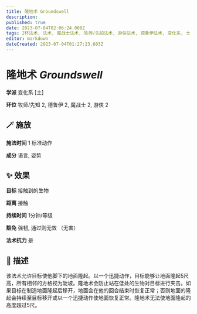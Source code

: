 ```yaml
---
title: 隆地术 Groundswell
description: 
published: true
date: 2023-07-04T02:06:24.008Z
tags: 2环法术, 法术, 魔战士法术, 牧师/先知法术, 游侠法术, 德鲁伊法术, 变化系, 土
editor: markdown
dateCreated: 2023-07-04T01:27:23.603Z
---
```


# **隆地术** *Groundswell*

**学派** 变化系 \[土\] 

**环位** 牧师/先知 2, 德鲁伊 2, 魔战士 2, 游侠 2

## 🪄 施放

**施法时间** 1 标准动作

**成分** 语言, 姿势

## ✨ 效果 

**目标** 接触到的生物 

**距离** 接触  

**持续时间** 1分钟/等级 

**豁免** 强韧, 通过则无效 （无害）

**法术抗力** 是

## 📖 描述

该法术允许目标使他脚下的地面隆起。以一个迅捷动作，目标能够让地面隆起5尺高，所有相邻的方格视为陡坡。隆地术会防止站在低处的生物对目标进行夹击。如果目标在制造地面隆起后移开，地面会在他的回合结束时恢复正常；否则地面的隆起会持续至目标移开或以一个迅捷动作使地面恢复正常。隆地术无法使地面隆起的高度超过5尺。
    